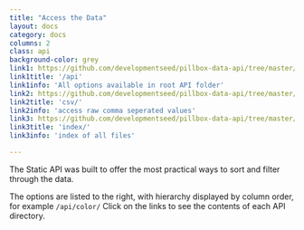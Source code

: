```yaml
---
title: "Access the Data"
layout: docs
category: docs
columns: 2
class: api
background-color: grey
link1: https://github.com/developmentseed/pillbox-data-api/tree/master/api
link1title: '/api'
link1info: 'All options available in root API folder'
link2: https://github.com/developmentseed/pillbox-data-api/tree/master/api
link2title: 'csv/'
link2info: 'access raw comma seperated values'
link3: https://github.com/developmentseed/pillbox-data-api/tree/master/api
link3title: 'index/'
link3info: 'index of all files'

---
```


The Static API was built to offer the most practical ways to sort and filter through the data. 

The options are listed to the right, with hierarchy displayed by column order, for example `/api/color/` Click on the links to see the contents of each API directory. 